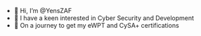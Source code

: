 - 👋 Hi, I’m @YensZAF
- 👀 I have a keen interested in Cyber Security and Development
- 🌱 On a journey to get my eWPT and CySA+ certifications

<!---
YensZAF/YensZAF is a ✨ special ✨ repository because its `README.md` (this file) appears on your GitHub profile.
You can click the Preview link to take a look at your changes.
--->
